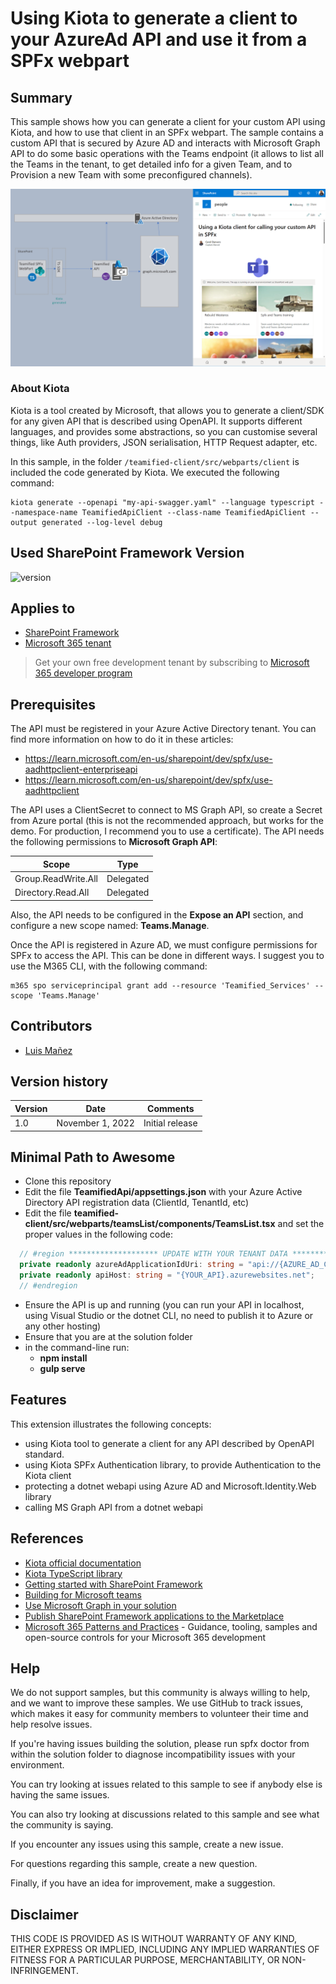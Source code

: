 # Using Kiota to generate a client to your AzureAd API and use it from a SPFx webpart

## Summary

This sample shows how you can generate a client for your custom API using Kiota, and how to use that client in an SPFx webpart. The sample contains a custom API that is secured by Azure AD and interacts with Microsoft Graph API to do some basic operations with the Teams endpoint (it allows to list all the Teams in the tenant, to get detailed info for a given Team, and to Provision a new Team with some preconfigured channels).

![kiota-spfx-sample](./assets/react-kiota-custom-api-client.png)

### About Kiota

Kiota is a tool created by Microsoft, that allows you to generate a client/SDK for any given API that is described using OpenAPI. It supports different languages, and provides some abstractions, so you can customise several things, like Auth providers, JSON serialisation, HTTP Request adapter, etc.

In this sample, in the folder ```/teamified-client/src/webparts/client``` is included the code generated by Kiota. We executed the following command:

```
kiota generate --openapi "my-api-swagger.yaml" --language typescript --namespace-name TeamifiedApiClient --class-name TeamifiedApiClient --output generated --log-level debug
```

## Used SharePoint Framework Version

![version](https://img.shields.io/badge/version-1.15-green.svg)

## Applies to

- [SharePoint Framework](https://aka.ms/spfx)
- [Microsoft 365 tenant](https://docs.microsoft.com/en-us/sharepoint/dev/spfx/set-up-your-developer-tenant)

> Get your own free development tenant by subscribing to [Microsoft 365 developer program](https://aka.ms/m365/devprogram)

## Prerequisites

The API must be registered in your Azure Active Directory tenant. You can find more information on how to do it in these articles:
  - https://learn.microsoft.com/en-us/sharepoint/dev/spfx/use-aadhttpclient-enterpriseapi
  - https://learn.microsoft.com/en-us/sharepoint/dev/spfx/use-aadhttpclient

The API uses a ClientSecret to connect to MS Graph API, so create a Secret from Azure portal (this is not the recommended approach, but works for the demo. For production, I recommend you to use a certificate).
The API needs the following permissions to __Microsoft Graph API__:

| Scope    | Type                                               |
| ----------- | ----------------------- |
| Group.ReadWrite.All | Delegated |  
| Directory.Read.All | Delegated |  

Also, the API needs to be configured in the __Expose an API__ section, and configure a new scope named: __Teams.Manage__.

Once the API is registered in Azure AD, we must configure permissions for SPFx to access the API. This can be done in different ways. I suggest you to use the M365 CLI, with the following command:

```
m365 spo serviceprincipal grant add --resource 'Teamified_Services' --scope 'Teams.Manage'
```

## Contributors

* [Luis Mañez](https://github.com/luismanez) 

## Version history

| Version | Date             | Comments        |
| ------- | ---------------- | --------------- |
| 1.0     | November 1, 2022 | Initial release |

## Minimal Path to Awesome

- Clone this repository
- Edit the file __TeamifiedApi/appsettings.json__ with your Azure Active Directory API registration data (ClientId, TenantId, etc)
- Edit the file __teamified-client/src/webparts/teamsList/components/TeamsList.tsx__ and set the proper values in the following code:
```typescript
  // #region ******************** UPDATE WITH YOUR TENANT DATA ********************
  private readonly azureAdApplicationIdUri: string = "api://{AZURE_AD_CLIENT_ID}";
  private readonly apiHost: string = "{YOUR_API}.azurewebsites.net";
  // #endregion
```
- Ensure the API is up and running (you can run your API in localhost, using Visual Studio or the dotnet CLI, no need to publish it to Azure or any other hosting)
- Ensure that you are at the solution folder
- in the command-line run:
  - **npm install**
  - **gulp serve**

## Features

This extension illustrates the following concepts:

- using Kiota tool to generate a client for any API described by OpenAPI standard.
- using Kiota SPFx Authentication library, to provide Authentication to the Kiota client
- protecting a dotnet webapi using Azure AD and Microsoft.Identity.Web library
- calling MS Graph API from a dotnet webapi

## References

- [Kiota official documentation](https://microsoft.github.io/kiota/)
- [Kiota TypeScript library](https://github.com/microsoft/kiota-typescript)
- [Getting started with SharePoint Framework](https://docs.microsoft.com/en-us/sharepoint/dev/spfx/set-up-your-developer-tenant)
- [Building for Microsoft teams](https://docs.microsoft.com/en-us/sharepoint/dev/spfx/build-for-teams-overview)
- [Use Microsoft Graph in your solution](https://docs.microsoft.com/en-us/sharepoint/dev/spfx/web-parts/get-started/using-microsoft-graph-apis)
- [Publish SharePoint Framework applications to the Marketplace](https://docs.microsoft.com/en-us/sharepoint/dev/spfx/publish-to-marketplace-overview)
- [Microsoft 365 Patterns and Practices](https://aka.ms/m365pnp) - Guidance, tooling, samples and open-source controls for your Microsoft 365 development

## Help
We do not support samples, but this community is always willing to help, and we want to improve these samples. We use GitHub to track issues, which makes it easy for community members to volunteer their time and help resolve issues.

If you're having issues building the solution, please run spfx doctor from within the solution folder to diagnose incompatibility issues with your environment.

You can try looking at issues related to this sample to see if anybody else is having the same issues.

You can also try looking at discussions related to this sample and see what the community is saying.

If you encounter any issues using this sample, create a new issue.

For questions regarding this sample, create a new question.

Finally, if you have an idea for improvement, make a suggestion.

## Disclaimer
THIS CODE IS PROVIDED AS IS WITHOUT WARRANTY OF ANY KIND, EITHER EXPRESS OR IMPLIED, INCLUDING ANY IMPLIED WARRANTIES OF FITNESS FOR A PARTICULAR PURPOSE, MERCHANTABILITY, OR NON-INFRINGEMENT.
